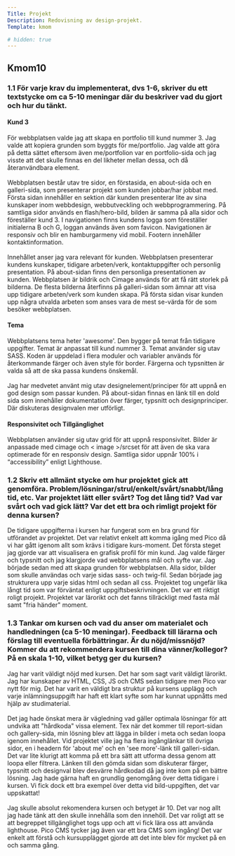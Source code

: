 ```yaml
---
Title: Projekt
Description: Redovisning av design-projekt.
Template: kmom

# hidden: true
---
```


<section>
   <h2>Kmom10</h2>
   <h3>1.1 För varje krav du implementerat, dvs 1-6, skriver du ett textstycke om ca 5-10 meningar där du beskriver vad du gjort och hur du tänkt.</h3>

   <h4>Kund 3</h4>

   <p>
   För webbplatsen valde jag att skapa en portfolio till kund nummer 3. Jag valde att kopiera grunden som byggts för me/portfolio. Jag valde att göra på detta sättet eftersom även me/portfolion var en portfolio-sida och jag visste att det skulle finnas en del likheter mellan dessa, och då återanvändbara element.
   <br>
   <br>
   Webbplatsen består utav tre sidor, en förstasida, en about-sida och en galleri-sida, som presenterar projekt som kunden jobbar/har jobbat med. Första sidan innehåller en sektion där kunden presenterar lite av sina kunskaper inom webbdesign, webbutveckling och webbprogrammering. På samtliga sidor används en flash/hero-bild, bilden är samma på alla sidor och föreställer kund 3. I navigationen finns kundens logga som föreställer initialerna B och G, loggan används även som favicon. Navigationen är responsiv och blir en hamburgarmeny vid mobil. Footern innehåller kontaktinformation. 
   <br>
   <br>
   Innehållet anser jag vara relevant för kunden. Webbplatsen presenterar kundens kunskaper, tidigare arbeten/verk, kontaktuppgifter och personlig presentation. På about-sidan finns den personliga presentationen av kunden. Webbplatsen är bildrik och Cimage används för att få rätt storlek på bilderna. De flesta bilderna återfinns på galleri-sidan som ämnar att visa upp tidigare arbeten/verk som kunden skapa. På första sidan visar kunden upp några utvalda arbeten som anses vara de mest se-värda för de som besöker webbplatsen.
   </p>

   <h4>Tema</h4>
   <p>
   Webbplatsens tema heter 'awesome'. Den bygger på temat från tidigare uppgifter. Temat är anpassat till kund nummer 3.
   Temat använder sig utav SASS. Koden är uppdelad i flera moduler och variabler används för återkommande färger och även style för border.
   Färgerna och typsnitten är valda så att de ska passa kundens önskemål.
   <br>
   <br>
   Jag har medvetet använt mig utav designelement/principer för att uppnå en god design som passar kunden.
   På about-sidan finnas en länk till en dold sida som innehåller dokumentation över färger, typsnitt och designprinciper. Där diskuteras designvalen mer utförligt.
   </p>

   <h4>Responsivitet och Tillgänglighet</h4>

   <p>
   Webbplatsen använder sig utav grid för att uppnå responsivitet. Bilder är anpassade med cimage och < image >/srcset för att även de ska vara optimerade för en responsiv design. Samtliga sidor uppnår 100% i “accessibility” enligt Lighthouse. 
   </p>

   <h3>1.2 Skriv ett allmänt stycke om hur projektet gick att genomföra. Problem/lösningar/strul/enkelt/svårt/snabbt/lång tid, etc. Var projektet lätt eller svårt? Tog det lång tid? Vad var svårt och vad gick lätt? Var det ett bra och rimligt projekt för denna kursen?</h3>

   <p>
   De tidigare uppgifterna i kursen har fungerat som en bra grund för utförandet av projektet. Det var relativt enkelt att komma igång med Pico då vi har gått igenom allt som krävs i tidigare kurs-moment. Det första steget jag gjorde var att visualisera en grafisk profil för min kund. Jag valde färger och typsnitt och jag klargjorde vad webbplatsens mål och syfte var. Jag började sedan med att skapa grunden för webbplatsen. Alla sidor, bilder som skulle användas och varje sidas sass- och twig-fil. Sedan började jag strukturera upp varje sidas html och sedan all css. Projektet tog ungefär lika långt tid som var förväntat enligt uppgiftsbeskrivningen. Det var ett riktigt roligt projekt. Projektet var lärorikt och det fanns tillräckligt med fasta mål samt "fria händer" moment.
   </p>

   <h3>1.3 Tankar om kursen och vad du anser om materialet och handledningen (ca 5-10 meningar). Feedback till lärarna och förslag till eventuella förbättringar. Är du nöjd/missnöjd? Kommer du att rekommendera kursen till dina vänner/kollegor? På en skala 1-10, vilket betyg ger du kursen?</h3>

   <p>
   Jag har varit väldigt nöjd med kursen. Det har som sagt varit väldigt lärorikt. Jag har kunskaper av HTML, CSS, JS och CMS sedan tidigare men Pico var nytt för mig. Det har varit en väldigt bra struktur på kursens upplägg och varje inlämningsuppgift har haft ett klart syfte som har kunnat uppnåtts med hjälp av studimaterial. 
   <br>
   <br>
   Det jag hade önskat mera är vägledning vad gäller optimala lösningar för att undvika att "hårdkoda" vissa element. Tex när det kommer till report-sidan och gallery-sida, min lösning blev att lägga in bilder i meta och sedan loopa igenom innehållet. Vid projektet ville jag ha flera ingånglänkar till övriga sidor, en i headern för 'about me' och en 'see more'-länk till galleri-sidan. Det var lite klurigt att komma på ett bra sätt att utforma dessa genom att loopa eller filtrera. Länken till den gömda sidan som diskuterar färger, typsnitt och designval blev desvärre hårdkodad då jag inte kom på en bättre lösning. Jag hade gärna haft en grundlig genomgång över detta tidigare i kursen. Vi fick dock ett bra exempel över detta vid bild-uppgiften, det var uppskattat!
   <br>
   <br>
   Jag skulle absolut rekomendera kursen och betyget är 10. Det var nog allt jag hade tänk att den skulle innehålla som den innehöll. Det var roligt att se att begreppet tillgänglighet togs upp och att vi fick lära oss att använda lighthouse. Pico CMS tycker jag även var ett bra CMS som ingång! Det var enkelt att förstå och kursupplägget gjorde att det inte blev för mycket på en och samma gång.
   </p>    
</section>


